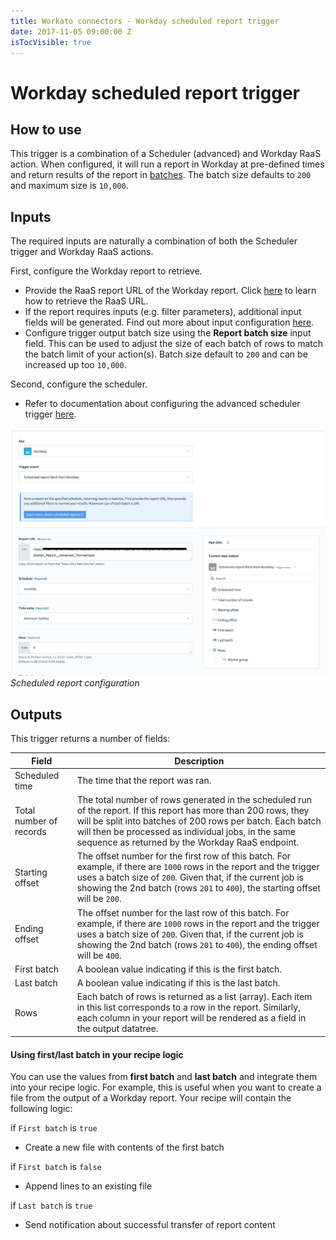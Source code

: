 ```yaml
---
title: Workato connectors - Workday scheduled report trigger
date: 2017-11-05 09:00:00 Z
isTocVisible: true
---
```


# Workday scheduled report trigger

## How to use
This trigger is a combination of a Scheduler (advanced) and Workday RaaS action. When configured, it will run a report in Workday at pre-defined times and return results of the report in [batches](/features/batch-processing.md). The batch size defaults to `200` and maximum size is `10,000`.

## Inputs
The required inputs are naturally a combination of both the Scheduler trigger and Workday RaaS actions.

First, configure the Workday report to retrieve.

- Provide the RaaS report URL of the Workday report. Click [here](/connectors/workday/workday_raas.md) to learn how to retrieve the RaaS URL.
- If the report requires inputs (e.g. filter parameters), additional input fields will be generated. Find out more about input configuration [here](/connectors/workday/get_report.md#custom-report-inputs).
- Configure trigger output batch size using the **Report batch size** input field. This can be used to adjust the size of each batch of rows to match the batch limit of your action(s). Batch size default to `200` and can be increased up too `10,000`.

Second, configure the scheduler.

- Refer to documentation about configuring the advanced scheduler trigger [here](/features/scheduler.md).

![Scheduled report input](/assets/images/connectors/workday/scheduled-report-input.png)
*Scheduled report configuration*

## Outputs
This trigger returns a number of fields:

| Field                   | Description |
| ----------------------- | ----------- |
| Scheduled time          | The time that the report was ran. |
| Total number of records | The total number of rows generated in the scheduled run of the report. If this report has more than 200 rows, they will be split into batches of 200 rows per batch. Each batch will then be processed as individual jobs, in the same sequence as returned by the Workday RaaS endpoint. |
| Starting offset         | The offset number for the first row of this batch. For example, if there are `1000` rows in the report and the trigger uses a batch size of `200`. Given that, if the current job is showing the 2nd batch (rows `201` to `400`), the starting offset will be `200`. |
| Ending offset           | The offset number for the last row of this batch. For example, if there are `1000` rows in the report and the trigger uses a batch size of `200`. Given that, if the current job is showing the 2nd batch (rows `201` to `400`), the ending offset will be `400`. |
| First batch             | A boolean value indicating if this is the first batch. |
| Last batch              | A boolean value indicating if this is the last batch. |
| Rows                    | Each batch of rows is returned as a list (array). Each item in this list corresponds to a row in the report. Similarly, each column in your report will be rendered as a field in the output datatree. |

#### Using first/last batch in your recipe logic
You can use the values from **first batch** and **last batch** and integrate them into your recipe logic. For example, this is useful when you want to create a file from the output of a Workday report. Your recipe will contain the following logic:

if `First batch` is `true`
- Create a new file with contents of the first batch

if `First batch` is `false`
- Append lines to an existing file

if `Last batch` is `true`
- Send notification about successful transfer of report content
